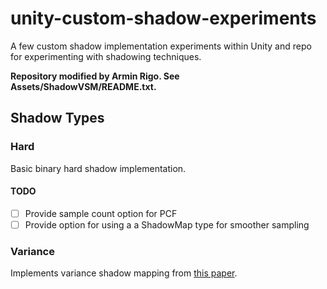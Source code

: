 # unity-custom-shadow-experiments
A few custom shadow implementation experiments within Unity and repo for experimenting with shadowing techniques.

**Repository modified by Armin Rigo.  See Assets/ShadowVSM/README.txt.**



## Shadow Types
### Hard
Basic binary hard shadow implementation.

#### TODO
- [ ] Provide sample count option for PCF
- [ ] Provide option for using a a ShadowMap type for smoother sampling

### Variance
Implements variance shadow mapping from [this paper](http://developer.download.nvidia.com/SDK/10.5/direct3d/Source/VarianceShadowMapping/Doc/VarianceShadowMapping.pdf).
